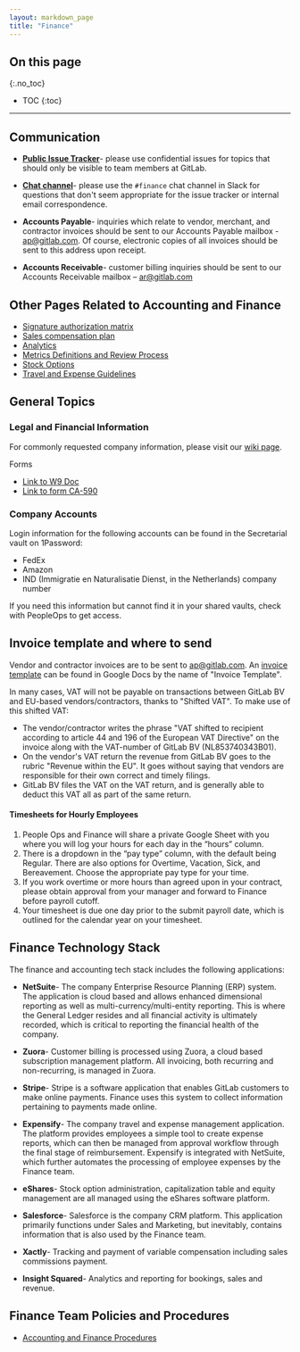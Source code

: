 ```yaml
---
layout: markdown_page
title: "Finance"
---
```


## On this page
{:.no_toc}

- TOC
{:toc}

---

## Communication
<a name="reach-finance"></a>

- [**Public Issue Tracker**](https://gitlab.com/gitlab-com/finance/issues/)- please use confidential issues for topics that should only be visible to team members at GitLab.

- [**Chat channel**](https://gitlab.slack.com/archives/finance)- please use the `#finance` chat channel in Slack for questions that don't seem appropriate for the issue tracker or internal email correspondence.

- **Accounts Payable**- inquiries which relate to vendor, merchant, and contractor invoices should be sent to our Accounts Payable mailbox - ap@gitlab.com. Of course, electronic copies of all invoices should be sent to this address upon receipt.

- **Accounts Receivable**- customer billing inquiries should be sent to our Accounts Receivable mailbox – ar@gitlab.com

## Other Pages Related to Accounting and Finance

- [Signature authorization matrix](/handbook/finance/authorization-matrix)
- [Sales compensation plan](/handbook/finance/sales-comp-plan)
- [Analytics](/handbook/finance/analytics)
- [Metrics Definitions and Review Process](/handbook/finance/operating-metrics/)
- [Stock Options](https://about.gitlab.com/handbook/stock-options/)
- [Travel and Expense Guidelines](/handbook/finance/travel-expense-guidelines)


## General Topics


### Legal and Financial Information

For commonly requested company information, please visit our [wiki page](https://gitlab.com/gitlab-com/finance/wikis/company-information).

Forms
* [Link to W9 Doc](https://drive.google.com/file/d/0B-ytP5bMib9TcEE3WmppMUR6WFVTVHhNSnhWWGZjdzVqM29N/view)
* [Link to form CA-590](https://drive.google.com/a/gitlab.com/file/d/0BzE3Rq8kSQ6Tcmp3a19xcFBZOWs/view?usp=sharing)

### Company Accounts
<a name="company-accounts"></a>

Login information for the following accounts can be found in the Secretarial vault
on 1Password:

- FedEx
- Amazon
- IND (Immigratie en Naturalisatie Dienst, in the Netherlands) company number

If you need this information but cannot find it in your shared vaults, check with PeopleOps to get access.


## Invoice template and where to send
<a name="invoices"></a>

Vendor and contractor invoices are to be sent to ap@gitlab.com. An [invoice
template](https://drive.google.com/open?id=1eA0fOmbRysYrL4YVufRRydl2B_9UwWRtxKwKu2iTCHo) can be found in Google Docs by the name of "Invoice Template".

In many cases, VAT will not be payable on transactions between GitLab BV and EU-based
vendors/contractors, thanks to "Shifted VAT". To make use of this shifted VAT:

* The vendor/contractor writes the phrase "VAT shifted to recipient according to
article 44 and 196 of the European VAT Directive" on the invoice along with the
VAT-number of GitLab BV (NL853740343B01).
* On the vendor's VAT return the revenue from GitLab BV goes to the rubric "Revenue within the EU". It goes without saying that vendors are responsible for their own correct and timely filings.
* GitLab BV files the VAT on the VAT return, and is generally able to deduct this VAT all as part of the same return.

#### Timesheets for Hourly Employees

1. People Ops and Finance will share a private Google Sheet with you where you will log your hours for each day in the “hours” column.
1. There is a dropdown in the “pay type” column, with the default being Regular. There are also options for Overtime, Vacation, Sick, and Bereavement. Choose the appropriate pay type for your time.
1. If you work overtime or more hours than agreed upon in your contract, please obtain approval from your manager and forward to Finance before payroll cutoff.
1. Your timesheet is due one day prior to the submit payroll date, which is outlined for the calendar year on your timesheet.



## Finance Technology Stack

The finance and accounting tech stack includes the following applications:

- **NetSuite**- The company Enterprise Resource Planning (ERP) system. The application is cloud based and allows enhanced dimensional reporting as well as multi-currency/multi-entity reporting. This is where the General Ledger resides and all financial activity is ultimately recorded, which is critical to reporting the financial health of the company.

- **Zuora**- Customer billing is processed using Zuora, a cloud based subscription management platform. All invoicing, both recurring and non-recurring, is managed in Zuora.

- **Stripe**- Stripe is a software application that enables GitLab customers to make online payments. Finance uses this system to collect information pertaining to payments made online.

- **Expensify**- The company travel and expense management application. The platform provides employees a simple tool to create expense reports, which can then be managed from approval workflow through the final stage of reimbursement. Expensify is integrated with NetSuite, which further automates the processing of employee expenses by the Finance team.

- **eShares**- Stock option administration, capitalization table and equity management are all managed using the eShares software platform.

- **Salesforce**- Salesforce is the company CRM platform. This application primarily functions under Sales and Marketing, but inevitably, contains information that is also used by the Finance team.

- **Xactly**- Tracking and payment of variable compensation including sales commissions payment.

- **Insight Squared**- Analytics and reporting for bookings, sales and revenue.


## Finance Team Policies and Procedures

- [Accounting and Finance Procedures](/handbook/finance/accounting-and-finance-procedures/)

